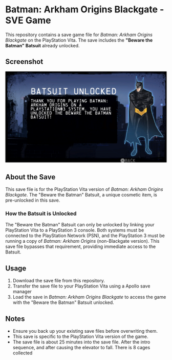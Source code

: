 # Batman: Arkham Origins Blackgate - SVE Game

This repository contains a save game file for *Batman: Arkham Origins Blackgate* on the PlayStation Vita. The save includes the **"Beware the Batman" Batsuit** already unlocked.

## Screenshot

![Beware the batman batsuit Screenshot](./screenshot.png)

## About the Save

This save file is for the PlayStation Vita version of *Batman: Arkham Origins Blackgate*. The "Beware the Batman" Batsuit, a unique cosmetic item, is pre-unlocked in this save.

### How the Batsuit is Unlocked

The "Beware the Batman" Batsuit can only be unlocked by linking your PlayStation Vita to a PlayStation 3 console. Both systems must be connected to the PlayStation Network (PSN), and the PlayStation 3 must be running a copy of *Batman: Arkham Origins* (non-Blackgate version). This save file bypasses that requirement, providing immediate access to the Batsuit.

## Usage

1. Download the save file from this repository.
2. Transfer the save file to your PlayStation Vita using a Apollo save manager
3. Load the save in *Batman: Arkham Origins Blackgate* to access the game with the "Beware the Batman" Batsuit unlocked.

## Notes

- Ensure you back up your existing save files before overwriting them.
- This save is specific to the PlayStation Vita version of the game.
- The save file is about 25 minutes into the save file. After the intro sequence, and after causing the elevator to fall. There is 8 cages collected